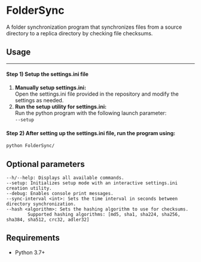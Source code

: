 # FolderSync
A folder synchronization program that synchronizes files from a source directory to a replica directory by checking file checksums.

## Usage
---
#### Step 1) Setup the settings.ini file

1. **Manually setup settings.ini:**<br>
Open the settings.ini file provided in the repository and modify the settings as needed.
2. **Run the setup utility for settings.ini:**<br>
Run the python program with the following launch parameter:  
`--setup`

#### Step 2) After setting up the settings.ini file, run the program using:
`python FolderSync/`

## Optional parameters
```
--h/--help: Displays all available commands.
--setup: Initializes setup mode with an interactive settings.ini creation utility.
--debug: Enables console print messages.
--sync-interval <int>: Sets the time interval in seconds between directory synchronization.
--hash <algorithm>: Sets the hashing algorithm to use for checksums.
        Supported hashing algorithms: [md5, sha1, sha224, sha256, sha384, sha512, crc32, adler32]
```

## Requirements
- Python 3.7+
